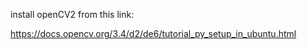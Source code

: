install openCV2 from this link:

https://docs.opencv.org/3.4/d2/de6/tutorial_py_setup_in_ubuntu.html



